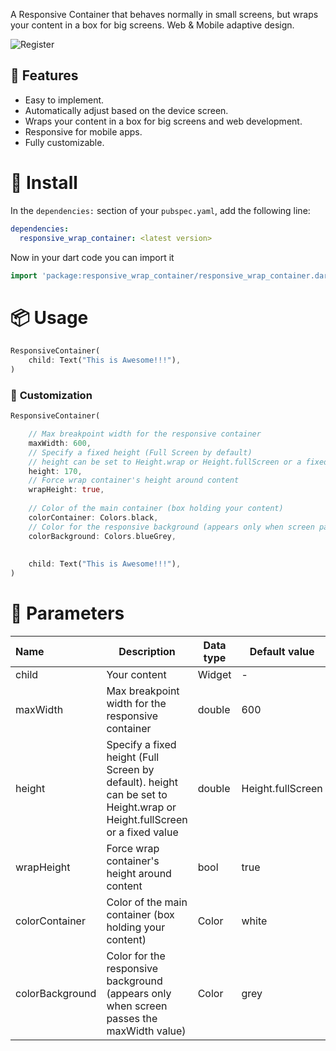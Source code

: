 A Responsive Container that behaves normally in small screens, but wraps your content in a box for big screens.
Web & Mobile adaptive design.

![Register](https://github.com/ziadhassan7/responsive_wrap_container/assets/31738365/6689d642-0acd-4623-bcf9-9a87b37ccf74)

## 🎯 Features

* Easy to implement.
* Automatically adjust based on the device screen.
* Wraps your content in a box for big screens and web development.
* Responsive for mobile apps.
* Fully customizable.

# 💾 Install

In the `dependencies:` section of your `pubspec.yaml`, add the following line:

```yaml
dependencies:
  responsive_wrap_container: <latest version>
```

Now in your dart code you can import it
```dart
import 'package:responsive_wrap_container/responsive_wrap_container.dart';
```

# 📦 Usage

```dart
ResponsiveContainer(
    child: Text("This is Awesome!!!"),
)
```

### 🎨 **Customization**
```dart
ResponsiveContainer(

    // Max breakpoint width for the responsive container
    maxWidth: 600,
    // Specify a fixed height (Full Screen by default)
    // height can be set to Height.wrap or Height.fullScreen or a fixed value
    height: 170,
    // Force wrap container's height around content
    wrapHeight: true,
    
    // Color of the main container (box holding your content)
    colorContainer: Colors.black,
    // Color for the responsive background (appears only when screen passes the maxWidth value)
    colorBackground: Colors.blueGrey,
    
    
    child: Text("This is Awesome!!!"),
)
```


# 🧱 Parameters

| Name | Description | Data type | Default value | Required |
|:-----|-------------|-----------|---------------|----------|
| child | Your content | Widget | - | Required |
| maxWidth | Max breakpoint width for the responsive container | double | 600 | no |
| height | Specify a fixed height (Full Screen by default). height can be set to Height.wrap or Height.fullScreen or a fixed value | double | Height.fullScreen | no |
| wrapHeight | Force wrap container's height around content | bool | true | no |
| colorContainer | Color of the main container (box holding your content) | Color | white | no |
| colorBackground | Color for the responsive background (appears only when screen passes the maxWidth value) | Color | grey | no |
